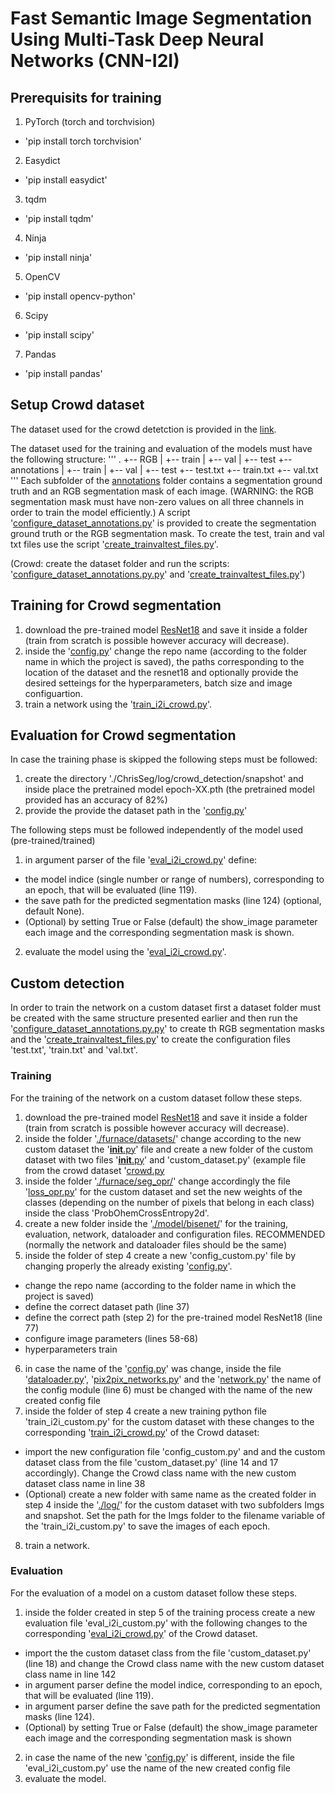 # Fast Semantic Image Segmentation Using Multi-Task Deep Neural Networks (CNN-I2I)

## Prerequisits for training
1. PyTorch (torch and torchvision)
* 'pip install torch torchvision'
2. Easydict
* 'pip install easydict'
3. tqdm
* 'pip install tqdm'
4. Ninja
* 'pip install ninja'
5. OpenCV
* 'pip install opencv-python'
6. Scipy
* 'pip install scipy'
7. Pandas
* 'pip install pandas'

## Setup Crowd dataset
The dataset used for the crowd detetction is provided in the [link]().

The dataset used for the training and evaluation of the models must have the following structure:
'''
.
+-- RGB
|   +-- train
|   +-- val
|   +-- test
+-- annotations
|   +-- train
|   +-- val
|   +-- test
+-- test.txt
+-- train.txt
+-- val.txt
'''
Each subfolder of the [annotations]() folder contains a segmentation ground truth and an RGB segmentation mask of each image. (WARNING: the RGB segmentation mask must have non-zero values on all three channels in order to train the model efficiently.) A script '[configure_dataset_annotations.py]()' is provided to create the segmentation ground truth or the RGB segmentation mask.
To create the test, train and val txt files use the script '[create_trainvaltest_files.py]()'. 

(Crowd: create the dataset folder and run the scripts: '[configure_dataset_annotations.py.py]()' and '[create_trainvaltest_files.py]()')

## Training for Crowd segmentation
1. download the pre-trained model [ResNet18]() and save it inside a folder (train from scratch is possible however accuracy will decrease).
2. inside the '[config.py]()' change the repo name (according to the folder name in which the project is saved), the paths corresponding to the location of the dataset and the resnet18 and optionally provide the desired setteings for the hyperparameters, batch size and image configuartion.
3. train a network using the '[train_i2i_crowd.py]()'.

## Evaluation for Crowd segmentation
In case the training phase is skipped the following steps must be followed:
1. create the directory './ChrisSeg/log/crowd_detection/snapshot' and inside place the pretrained model epoch-XX.pth (the pretrained model provided has an accuracy of 82%)
2. provide the provide the dataset path in the '[config.py]()'

The following steps must be followed independently of the model used (pre-trained/trained)
1. in argument parser of the file '[eval_i2i_crowd.py]()' define:
* the model indice (single number or range of numbers), corresponding to an epoch, that will be evaluated (line 119).
* the save path for the predicted segmentation masks (line 124) (optional, default None).
* (Optional) by setting True or False (default) the show_image parameter each image and the corresponding segmentation mask is shown.
2. evaluate the model using the '[eval_i2i_crowd.py]()'.

## Custom detection
In order to train the network on a custom dataset first a dataset folder must be created with the same structure presented earlier and then run the '[configure_dataset_annotations.py.py]()' to create th RGB segmentation masks and the '[create_trainvaltest_files.py]()' to create the configuration files 'test.txt', 'train.txt' and 'val.txt'.

### Training
For the training of the network on a custom dataset follow these steps.

1. download the pre-trained model [ResNet18]() and save it inside a folder (train from scratch is possible however accuracy will decrease).
2. inside the folder '[./furnace/datasets/]()' change according to the new custom dataset the '[__init__.py]()' file and create a new folder of the custom dataset with two files '[__init__.py]()' and 'custom_dataset.py' (example file from the crowd dataset '[crowd.py]()
3. inside the folder '[./furnace/seg_opr/]()' change accordingly the file '[loss_opr.py]()' for the custom dataset and set the new weights of the classes (depending on the number of pixels that belong in each class) inside the class 'ProbOhemCrossEntropy2d'. 
4. create a new folder inside the '[./model/bisenet/]()' for the training, evaluation, network, dataloader and configuration files. RECOMMENDED (normally the network and dataloader files should be the same)
5. inside the folder of step 4 create a new 'config_custom.py' file by changing properly the already existing '[config.py]()'. 
* change the repo name (according to the folder name in which the project is saved)
* define the correct dataset path (line 37)
* define the correct path (step 2) for the pre-trained model ResNet18 (line 77) 
* configure image parameters (lines 58-68)
* hyperparameters train
6. in case the name of the '[config.py]()' was change, inside the file '[dataloader.py]()', '[pix2pix_networks.py]()' and the '[network.py]()' the name of the config module (line 6) must be changed with the name of the new created config file
7. inside the folder of step 4 create a new training python file 'train_i2i_custom.py' for the custom dataset with these changes to the corresponding '[train_i2i_crowd.py]()' of the Crowd dataset:
* import the new configuration file 'config_custom.py' and and the custom dataset class from the file 'custom_dataset.py' (line 14 and 17 accordingly). Change the Crowd class name with the new custom dataset class name in line 38
* (Optional) create a new folder with same name as the created folder in step 4 inside the '[./log/]()' for the custom dataset with two subfolders Imgs and snapshot. Set the path for the Imgs folder to the filename variable of the 'train_i2i_custom.py' to save the images of each epoch.
8. train a network.

### Evaluation
For the evaluation of a model on a custom dataset follow these steps.
1. inside the folder created in step 5 of the training process create a new evaluation file 'eval_i2i_custom.py' with the following changes to the corresponding '[eval_i2i_crowd.py]()' of the Crowd dataset.
* import the the custom dataset class from the file 'custom_dataset.py' (line 18) and change the Crowd class name with the new custom dataset class name in line 142
* in argument parser define the model indice, corresponding to an epoch, that will be evaluated (line 119).
* in argument parser define the save path for the predicted segmentation masks (line 124).
* (Optional) by setting True or False (default) the show_image parameter each image and the corresponding segmentation mask is shown
2. in case the name of the new '[config.py]()' is different, inside the file 'eval_i2i_custom.py' use the name of the new created config file
3. evaluate the model.
